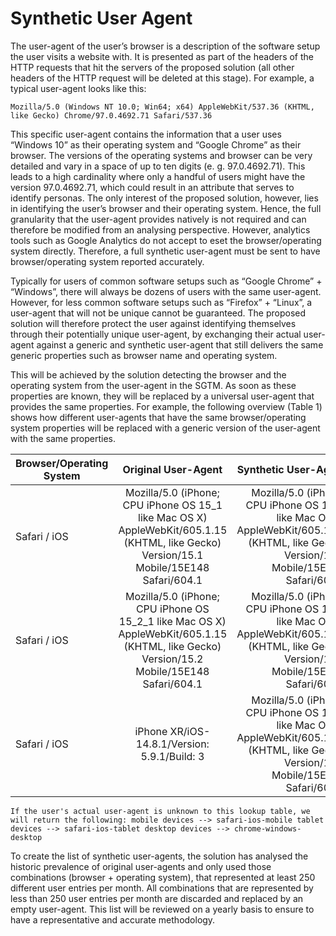 # Synthetic User Agent

The user-agent of the user’s browser is a description of the software setup the user visits a website with. It is presented as part of the headers of the HTTP requests that hit the servers of the proposed solution (all other headers of the HTTP request will be deleted at this stage). For example, a typical user-agent looks like this:

`Mozilla/5.0 (Windows NT 10.0; Win64; x64) AppleWebKit/537.36 (KHTML, like Gecko) Chrome/97.0.4692.71 Safari/537.36`

This specific user-agent contains the information that a user uses “Windows 10” as their operating system and “Google Chrome” as their browser. The versions of the operating systems and browser can be very detailed and vary in a space of up to ten digits (e. g. 97.0.4692.71). This leads to a high cardinality where only a handful of users might have the version 97.0.4692.71, which could result in an attribute that serves to identify personas. The only interest of the proposed solution, however, lies in identifying the user’s browser and their operating system. Hence, the full granularity that the user-agent provides natively is not required and can therefore be modified from an analysing perspective. However, analytics tools such as Google Analytics do not accept to eset the browser/operating system directly. Therefore, a full synthetic user-agent must be sent to have browser/operating system reported accurately.

Typically for users of common software setups such as “Google Chrome” + “Windows”, there will always be dozens of users with the same user-agent. However, for less common software setups such as “Firefox” + “Linux”, a user-agent that will not be unique cannot be guaranteed. The proposed solution will therefore protect the user against identifying themselves through their potentially unique user-agent, by exchanging their actual user-agent against a generic and synthetic user-agent that still delivers the same generic properties such as browser name and operating system.

This will be achieved by the solution detecting the browser and the operating system from the user-agent in the SGTM. As soon as these properties are known, they will be replaced by a universal user-agent that provides the same properties. For example, the following overview (Table 1) shows how different user-agents that have the same browser/operating system properties will be replaced with a generic version of the user-agent with the same properties.

| Browser/Operating System | Original User-Agent | Synthetic User-Agent
| ------------- |:-------------:| -----:|
Safari / iOS | Mozilla/5.0 (iPhone; CPU iPhone OS 15_1 like Mac OS X) AppleWebKit/605.1.15 (KHTML, like Gecko) Version/15.1 Mobile/15E148 Safari/604.1 | Mozilla/5.0 (iPhone; CPU iPhone OS 15_1 like Mac OS X) AppleWebKit/605.1.15 (KHTML, like Gecko) Version/15.1 Mobile/15E148 Safari/604.1
Safari / iOS| Mozilla/5.0 (iPhone; CPU iPhone OS 15_2_1 like Mac OS X) AppleWebKit/605.1.15 (KHTML, like Gecko) Version/15.2 Mobile/15E148 Safari/604.1 | Mozilla/5.0 (iPhone; CPU iPhone OS 15_1 like Mac OS X) AppleWebKit/605.1.15 (KHTML, like Gecko) Version/15.1 Mobile/15E148 Safari/604.1
Safari / iOS | iPhone XR/iOS-14.8.1/Version: 5.9.1/Build: 3 | Mozilla/5.0 (iPhone; CPU iPhone OS 15_1 like Mac OS X) AppleWebKit/605.1.15 (KHTML, like Gecko) Version/15.1 Mobile/15E148 Safari/604.1


`
If the user's actual user-agent is unknown to this lookup table, we will return the following:
mobile devices --> safari-ios-mobile
tablet devices --> safari-ios-tablet
desktop devices --> chrome-windows-desktop
`

To create the list of synthetic user-agents, the solution has analysed the historic prevalence of original user-agents and only used those combinations (browser + operating system), that represented at least 250 different user entries per month. All combinations that are represented by less than 250 user entries per month are discarded and replaced by an empty user-agent. This list will be reviewed on a yearly basis to ensure to have a representative and accurate methodology.
